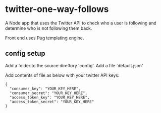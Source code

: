 # twitter-one-way-follows

A Node app that uses the Twitter API to check who a user is following and determine who is not following them back.

Front end uses Pug templating engine.

## config setup

Add a folder to the source direftory 'config'.
Add a file 'default.json'

Add contents of file as below with your twitter API keys:

```
{
  "consumer_key": "YOUR_KEY_HERE",
  "consumer_secret": "YOUR_KEY_HERE",
  "access_token_key": "YOUR_KEY_HERE",
  "access_token_secret": "YOUR_KEY_HERE"
}
```
